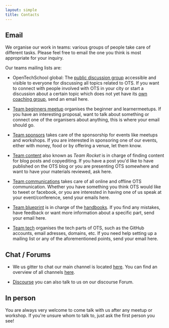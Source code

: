 ```yaml
---
layout: simple
title: Contacts
---
```


## Email

We organise our work in teams: various groups of people take care of different tasks. Please feel free to email the one you think is most appropriate for your inquiry.

Our teams mailing lists are:

 * OpenTechSchool global: The [public discussion group](https://groups.google.com/a/opentechschool.org/forum/?fromgroups#!forum/discuss.global) accessible and visible to everyone for discussing all topics related to OTS. If you want to connect with people involved with OTS in your city or start a discussion about a certain topic which does not yet have its [own coaching group](/handbooks/mailing-lists.html#coaches_lists), send an email here.

 * [Team beginners meetup](mailto:team.beginners-meetup@opentechschool.org) organises the beginner and learnermeetups. If you have an interesting proposal, want to talk about something or connect one of the organisers about anything, this is where your email should go.

 * [Team sponsors](mailto:team.sponsors@opentechschool.org) takes care of the sponsorship for events like meetups and workshops. If you are interested in sponsoring one of our events, either with money, food or by offering a venue, let them know.

 * [Team content](mailto:team.content@opentechschool.org) also known as _Team Rocket_ is in charge of finding content for blog posts and copyediting. If you have a post you'd like to have published on the OTS blog or you are presenting OTS somewhere and want to have your materials reviewed, ask here.

 * [Team communications](mailto:team.communications@opentechschool.org) takes care of all online and offline OTS communication. Whether you have something you think OTS would like to tweet or facebook, or you are interested in having one of us speak at your event/conference, send your emails here.

 * [Team blueprint](mailto:team.blueprint@opentechschool.org) is in charge of the [handbooks]({{site.baseurl}}/handbooks/). If you find any mistakes, have feedback or want more information about a specific part, send your email here.

 * [Team tech](mailto:team.tech@opentechschool.org) organises the tech parts of OTS, such as the GitHub accounts, email adresses, domains, etc. If you need help setting up a mailing list or any of the aforementioned points, send your email here.

## Chat / Forums
*  We us gitter to chat our main channel is located [here](https://gitter.im/OpenTechSchool/OpenTechSchool). You can find an overview of all channels [here](https://gitter.im/orgs/OpenTechSchool/rooms).

* [Discourse](https://discourse.opentechschool.org/) you can also talk to us on our discourse Forum.

## In person

You are always very welcome to come talk with us after any meetup or workshop. If you're unsure whom to talk to, just ask the first person you see!

